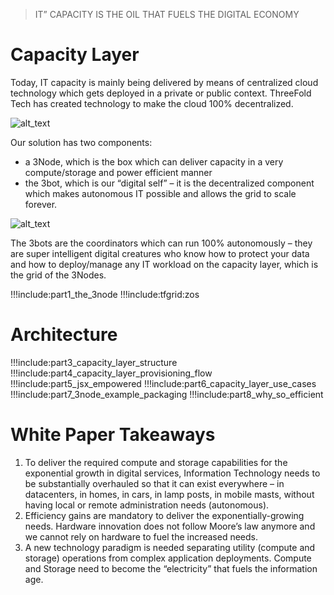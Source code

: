 > IT” CAPACITY IS THE OIL THAT FUELS THE DIGITAL ECONOMY

# Capacity Layer

Today, IT capacity is mainly being delivered by means of centralized cloud technology which gets deployed in a private or public context. ThreeFold Tech has created technology to make the cloud 100% decentralized.

![alt_text](img/centralized_decentralized.png)
 
 Our solution has two components: 
 
 - a 3Node, which is the box which can deliver capacity in a very compute/storage and power efficient manner
 - the 3bot, which is our “digital self” – it is the decentralized component which makes autonomous IT possible and allows the grid to scale forever.

![alt_text](img/many_to_many.png)

The 3bots are the coordinators which can run 100% autonomously – they are super intelligent digital creatures who know how to protect your data and how to deploy/manage any IT workload on the capacity layer, which is the grid of the 3Nodes.

!!!include:part1_the_3node
!!!include:tfgrid:zos

# Architecture

!!!include:part3_capacity_layer_structure
!!!include:part4_capacity_layer_provisioning_flow
!!!include:part5_jsx_empowered
!!!include:part6_capacity_layer_use_cases
!!!include:part7_3node_example_packaging
!!!include:part8_why_so_efficient

# White Paper Takeaways

1. To deliver the required compute and storage capabilities for the exponential growth in digital services, Information Technology needs to be substantially overhauled so that it can exist everywhere – in datacenters, in homes, in cars, in lamp posts, in mobile masts, without having local or remote administration needs (autonomous).
2. Efficiency gains are mandatory to deliver the exponentially-growing needs. Hardware innovation does not follow Moore’s law anymore and we cannot rely on hardware to fuel the increased needs.
3. A new technology paradigm is needed separating utility (compute and storage) operations from complex application deployments. Compute and Storage need to become the “electricity” that fuels the information age.
